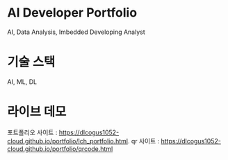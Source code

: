# AI Developer Portfolio

AI, Data Analysis, Imbedded Developing Analyst

# 기술 스택 

AI, ML, DL 

# 라이브 데모 

포트폴리오 사이트 : https://dlcogus1052-cloud.github.io/portfolio/lch_portfolio.html.
qr 사이트 : https://dlcogus1052-cloud.github.io/portfolio/qrcode.html
